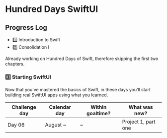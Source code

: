 # Hundred Days SwiftUI

## Progress Log

* :one: Introduction to Swift
* :two: Consolidation I

Already working on Hundred Days of Swift, therefore skipping the first two chapters.

### :three: Starting SwiftUI

Now that you’ve mastered the basics of Swift, in these days you’ll start building real SwiftUI apps using what you learned.

| Challenge day | Calendar day | Within goaltime?| What was new? |
|---|---|---|---|
| Day 06 | August ~ | ~ | Project 1, part one |